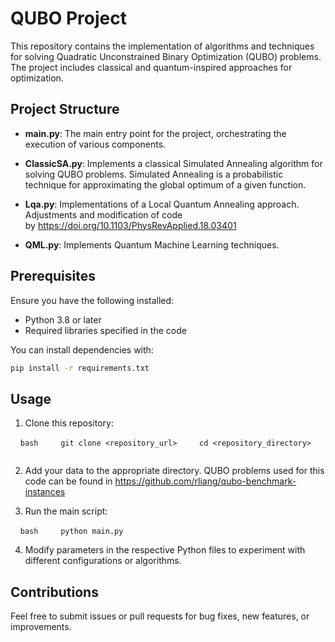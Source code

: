 # QUBO Project

This repository contains the implementation of algorithms and techniques for solving Quadratic Unconstrained Binary Optimization (QUBO) problems. The project includes classical and quantum-inspired approaches for optimization.

## Project Structure

- **main.py**: The main entry point for the project, orchestrating the execution of various components.

- **ClassicSA.py**: Implements a classical Simulated Annealing algorithm for solving QUBO problems. Simulated Annealing is a probabilistic technique for approximating the global optimum of a given function.

- **Lqa.py**: Implementations of a Local Quantum Annealing approach. Adjustments and modification of code by https://doi.org/10.1103/PhysRevApplied.18.03401

- **QML.py**: Implements Quantum Machine Learning techniques.

## Prerequisites

Ensure you have the following installed:

- Python 3.8 or later
- Required libraries specified in the code

You can install dependencies with:

```bash
pip install -r requirements.txt
```

## Usage

1. Clone this repository:

    ```bash
    git clone <repository_url>
    cd <repository_directory>
    ```

2. Add your data to the appropriate directory. QUBO problems used for this code can be found in https://github.com/rliang/qubo-benchmark-instances

3. Run the main script:

    ```bash
    python main.py
    ```

4. Modify parameters in the respective Python files to experiment with different configurations or algorithms.

## Contributions

Feel free to submit issues or pull requests for bug fixes, new features, or improvements.
